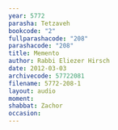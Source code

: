 ```yaml
---
year: 5772
parasha: Tetzaveh
bookcode: "2"
fullparashacode: "208"
parashacode: "208"
title: Memento
author: Rabbi Eliezer Hirsch
date: 2012-03-03
archivecode: 57722081
filename: 5772-208-1
layout: audio
moment: 
shabbat: Zachor
occasion: 
---
```

